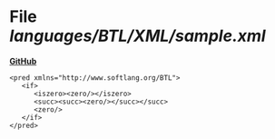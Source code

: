 # File _languages/BTL/XML/sample.xml_
**[GitHub](https://github.com/softlang/yas/blob/master/languages/BTL/XML/sample.xml)**
```
<pred xmlns="http://www.softlang.org/BTL">
   <if>
      <iszero><zero/></iszero>
      <succ><succ><zero/></succ></succ>
      <zero/>
   </if>
</pred>
```
